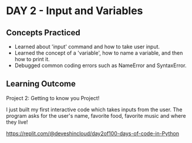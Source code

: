 # DAY 2 - Input and Variables
## Concepts Practiced
- Learned about 'input' command and how to take user input.
- Learned the concept of a 'variable', how to name a variable, and then how to print it.
- Debugged common coding errors such as NameError and SyntaxError.

## Learning Outcome
Project 2: Getting to know you Project!

I just built my first interactive code which takes inputs from the user. The program asks for the user's name, favorite food, favorite music and where they live!

https://replit.com/@deveshincloud/day2of100-days-of-code-in-Python

